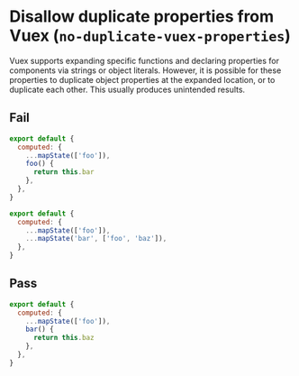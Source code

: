 # Disallow duplicate properties from Vuex (`no-duplicate-vuex-properties`)

Vuex supports expanding specific functions and declaring properties for components via strings or object literals. However, it is possible for these properties to duplicate object properties at the expanded location, or to duplicate each other. This usually produces unintended results.

## Fail

```js
export default {
  computed: {
    ...mapState(['foo']),
    foo() {
      return this.bar
    },
  },
}
```

```js
export default {
  computed: {
    ...mapState(['foo']),
    ...mapState('bar', ['foo', 'baz']),
  },
}
```

## Pass

```js
export default {
  computed: {
    ...mapState(['foo']),
    bar() {
      return this.baz
    },
  },
}
```
